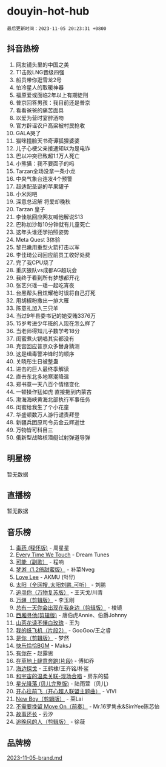 # douyin-hot-hub

`最后更新时间：2023-11-05 20:23:31 +0800`

## 抖音热榜

1. 网友镜头里的中国之美
1. T1击败LNG晋级四强
1. 船员带你逛雪龙2号
1. 怕冷星人的取暖神器
1. 福原爱或面临2年以上有期徒刑
1. 普京回答男孩：我目前还是普京
1. 看看爸爸的痛苦面具
1. 以爱为营时宴醉酒吻
1. 官方辟谣农户高粱被村民抢收
1. GALA哭了
1. 猫咪撞脸天书奇谭狐狸婆婆
1. 儿子心梗父亲接通知以为是电诈
1. 巴以冲突已致超1.1万人死亡
1. 小熊猫：我不要面子的吗
1. Tarzan全场没拿一条小龙
1. 中央气象台连发4个预警
1. 超适配圣诞的苹果罐子
1. 小米网吧
1. 深意总迟解 将爱却晚秋
1. Tarzan 皇子
1. 李佳航回应网友喊他解说S13
1. 巴称加沙每10分钟就有儿童死亡
1. 这年头谁还学拍照姿势
1. Meta Quest 3体验
1. 黎巴嫩用重型火箭打击以军
1. 李佳琦公司回应前员工收好处费
1. 完了我CPU烧了
1. 重庆狼队vs成都AG超玩会
1. 我终于看到所有梦想都开花
1. 张艺兴瑶一瑶一起吃宵夜
1. 台黑帮头目炫耀枪时误将自己打死
1. 用胡椒粉撒出一排大雁
1. 陈意礼加入三只羊
1. 当过9年县委书记的她受贿3376万
1. 15岁考进少年班的人现在怎么样了
1. 当老师得知儿子数学考18分
1. 闺蜜煮火锅唱其实都没有
1. 克宫回应普京众多替身猜测
1. 这是缉毒警冲锋时的顺序
1. 关晓彤生日被整蛊
1. 进击的巨人最终季解读
1. 直击东北多地寒潮降温
1. 郑书意一天八百个情绪变化
1. 一顿操作猛如虎 直接拖到内蒙古
1. 渤海海峡黄海北部执行军事任务
1. 闺蜜给我生了个小花童
1. 华盛顿数万人游行谴责拜登
1. 新疆兵团原司令员金云辉逝世
1. 万物皆可科目三
1. 俄新型战略核潜艇试射弹道导弹

## 明星榜

暂无数据

## 直播榜

暂无数据

## 音乐榜

1. [毒药 (释怀版)](https://sf6-cdn-tos.douyinstatic.com/obj/tos-cn-ve-2774/oYILMEAzspdZBIzy4frJNB8ZHPHWAhiwowd4Ad) - 周星星
1. [Every Time We Touch](https://sf6-cdn-tos.douyinstatic.com/obj/tos-cn-ve-2774/ogN6lUKQeBBfEVhIOMikG1CcJjugxk1tztZyhP) - Dream Tunes
1. [可能（副歌）](https://sf3-cdn-tos.douyinstatic.com/obj/tos-cn-ve-2774/cde1731888894259b333569393c2fb51) - 程响
1. [梦游（1.2倍甜蜜版）](https://sf6-cdn-tos.douyinstatic.com/obj/tos-cn-ve-2774/o4gyAUm8hwufoEABmwVIiQtHsFuGzAEEWtNMzo) - 补菜Nveg
1. [Love Lee](https://sf6-cdn-tos.douyinstatic.com/obj/tos-cn-ve-2774/o05GbkJGbCBTdDnMtB0fwOYgkeZp23vrWQDQBS) - AKMU (악뮤)
1. [太阳（全网搜_太阳刘鹏_可听）](https://sf3-cdn-tos.douyinstatic.com/obj/tos-cn-ve-2774/ogWbyIQnlBFImVbeDocRdCIYtBHlbJXgfZMvgz) - 刘鹏
1. [追寻你（万物复苏版）](https://sf6-cdn-tos.douyinstatic.com/obj/tos-cn-ve-2774/oYeAZJsbjIDit9APmBg8u6uDUQnHmoCf3gbo74) - 王天戈/川青
1. [万疆（剪辑版）](https://sf6-cdn-tos.douyinstatic.com/obj/tos-cn-ve-2774/ooG7oVgFlDTelKCjCsTTobQvbdtj1BBQXnfZd8) - 李玉刚
1. [总有一天你会出现在我身边（剪辑版）](https://sf3-cdn-tos.douyinstatic.com/obj/tos-cn-ve-2774/oMLsHwhWW7CYoAhoWB9EXUQIzNBsfAJxpAoxCU) - 棱镜
1. [西厢寻他(剪辑版)](https://sf3-cdn-tos.douyinstatic.com/obj/tos-cn-ve-2774/oUsAVfAQKlRNxEv5qxvIB8o5qmIWUcXbzJKJhw) - 唐伯虎Annie、伯爵Johnny
1. [山茶花读不懂白玫瑰](https://sf3-cdn-tos.douyinstatic.com/obj/tos-cn-ve-2774/osfn8B7DktrRHEPJgPCfDbw7QDQEkwC16BxZg9) - 王为
1. [我的纸飞机（片段2）](https://sf3-cdn-tos.douyinstatic.com/obj/tos-cn-ve-2774/oM2ZrKcg2CD5AeRB2gkeXOFB1IxAGJdZPazYHf) - GooGoo/王之睿
1. [是你（剪辑版）](https://sf3-cdn-tos.douyinstatic.com/obj/tos-cn-ve-2774/46019dae783c4c969944217fe1cfafc4) - 梦然
1. [快乐恰恰BGM](https://sf3-cdn-tos.douyinstatic.com/obj/tos-cn-ve-2774/07b173ca7d2f40f3ba0b97ac7fa3a44a) - MaksJ
1. [有你在](https://sf6-cdn-tos.douyinstatic.com/obj/tos-cn-ve-2774/o8zImmNsI8B0yfAW5FKAB1oBhkMAlIrwsZEi1V) - 赵露思
1. [在草地上肆意奔跑(片段)](https://sf6-cdn-tos.douyinstatic.com/obj/tos-cn-ve-2774/8831d494742f45dabdfa8adb8b817259) - 傅如乔
1. [海边探戈](https://sf6-cdn-tos.douyinstatic.com/obj/tos-cn-ve-2774/os9gE0VQCGqt6VQkZDyBBYvfSDY0QFe3vVmubn) - 王鹤棣/王齐铭/朴鲨
1. [和宇宙的温柔关联-现场合唱](https://sf6-cdn-tos.douyinstatic.com/obj/tos-cn-ve-2774/o0hONGDYQBgk0e5bqDeQOonVmncA6tC2nBwZLT) - 房东的猫
1. [星光降落 (贝儿完整版)](https://sf3-cdn-tos.douyinstatic.com/obj/tos-cn-ve-2774/okwB9hAwyAtsFFkFBzAX1hOOfQuIoMNs0W2Mwr) - 陆雨萱（贝儿）
1. [开心往前飞（开心超人联盟主题曲）](https://sf6-cdn-tos.douyinstatic.com/obj/tos-cn-ve-2774/9d8fb7c82cf1421fb93a9fe925275e0a) - VIVI
1. [New Boy（剪辑版）](https://sf3-cdn-tos.douyinstatic.com/obj/tos-cn-ve-2774/oAozkaGFcPxBerw7nBQfYf8z6CgCZAblDka2cl) - 莱Lai
1. [不需要挽留 Move On（前奏）](https://sf3-cdn-tos.douyinstatic.com/obj/tos-cn-ve-2774/ooCBhgCCkF4nExzQL9WZSUbitfA8IsDkgQIYhe) - Mr.16罗隽永&SimYee陈芯怡
1. [故事还长](https://sf6-cdn-tos.douyinstatic.com/obj/tos-cn-ve-2774/30a26758c8594f0ab81ac675c33ee2c5) - 云汐
1. [追晚风的人（剪辑版）](https://sf6-cdn-tos.douyinstatic.com/obj/tos-cn-ve-2774/560835060af84ac29cd5c12e2a98f7eb) - 徐薇

## 品牌榜

[2023-11-05-brand.md](2023-11-05-brand.md)
